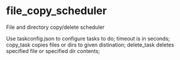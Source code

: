 # file_copy_scheduler
File and directory copy/delete scheduler

Use taskconfig.json to configure tasks to do; timeout is in seconds; 
copy_task copies files or dirs to given distination;
delete_task deletes specified file or specified dir contents;
